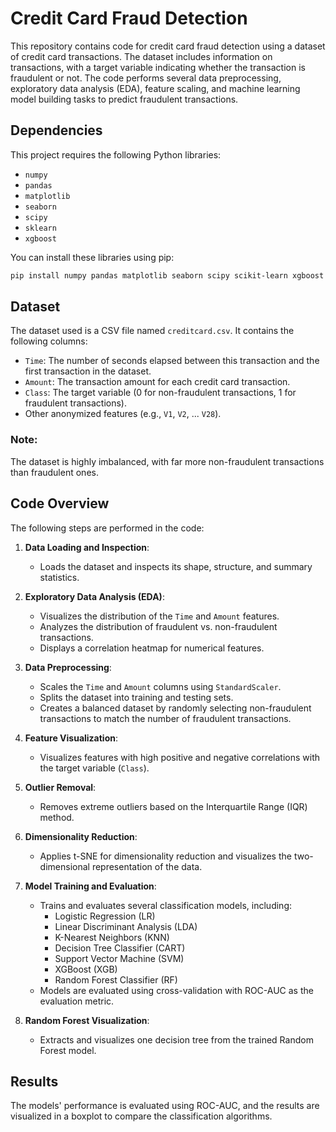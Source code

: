 
# Credit Card Fraud Detection

This repository contains code for credit card fraud detection using a dataset of credit card transactions. The dataset includes information on transactions, with a target variable indicating whether the transaction is fraudulent or not. The code performs several data preprocessing, exploratory data analysis (EDA), feature scaling, and machine learning model building tasks to predict fraudulent transactions.

## Dependencies

This project requires the following Python libraries:

- `numpy`
- `pandas`
- `matplotlib`
- `seaborn`
- `scipy`
- `sklearn`
- `xgboost`

You can install these libraries using pip:

```bash
pip install numpy pandas matplotlib seaborn scipy scikit-learn xgboost
```

## Dataset

The dataset used is a CSV file named `creditcard.csv`. It contains the following columns:

- `Time`: The number of seconds elapsed between this transaction and the first transaction in the dataset.
- `Amount`: The transaction amount for each credit card transaction.
- `Class`: The target variable (0 for non-fraudulent transactions, 1 for fraudulent transactions).
- Other anonymized features (e.g., `V1`, `V2`, ... `V28`).

### Note:
The dataset is highly imbalanced, with far more non-fraudulent transactions than fraudulent ones.

## Code Overview

The following steps are performed in the code:

1. **Data Loading and Inspection**: 
   - Loads the dataset and inspects its shape, structure, and summary statistics.
   
2. **Exploratory Data Analysis (EDA)**: 
   - Visualizes the distribution of the `Time` and `Amount` features.
   - Analyzes the distribution of fraudulent vs. non-fraudulent transactions.
   - Displays a correlation heatmap for numerical features.

3. **Data Preprocessing**: 
   - Scales the `Time` and `Amount` columns using `StandardScaler`.
   - Splits the dataset into training and testing sets.
   - Creates a balanced dataset by randomly selecting non-fraudulent transactions to match the number of fraudulent transactions.

4. **Feature Visualization**:
   - Visualizes features with high positive and negative correlations with the target variable (`Class`).

5. **Outlier Removal**: 
   - Removes extreme outliers based on the Interquartile Range (IQR) method.

6. **Dimensionality Reduction**:
   - Applies t-SNE for dimensionality reduction and visualizes the two-dimensional representation of the data.

7. **Model Training and Evaluation**:
   - Trains and evaluates several classification models, including:
     - Logistic Regression (LR)
     - Linear Discriminant Analysis (LDA)
     - K-Nearest Neighbors (KNN)
     - Decision Tree Classifier (CART)
     - Support Vector Machine (SVM)
     - XGBoost (XGB)
     - Random Forest Classifier (RF)
   - Models are evaluated using cross-validation with ROC-AUC as the evaluation metric.

8. **Random Forest Visualization**:
   - Extracts and visualizes one decision tree from the trained Random Forest model.

## Results

The models' performance is evaluated using ROC-AUC, and the results are visualized in a boxplot to compare the classification algorithms.



